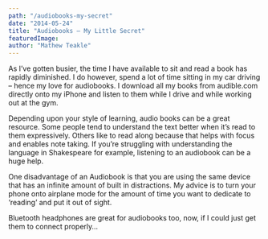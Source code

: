 ```yaml
---
path: "/audiobooks-my-secret"
date: "2014-05-24"
title: "Audiobooks – My Little Secret"
featuredImage:
author: "Mathew Teakle"
---
```


As I’ve gotten busier, the time I have available to sit and read a book has rapidly diminished. I do however, spend a lot of time sitting in my car driving – hence my love for audiobooks. I download all my books from audible.com directly onto my iPhone and listen to them while I drive and while working out at the gym.

Depending upon your style of learning, audio books can be a great resource. Some people tend to understand the text better when it’s read to them expressively. Others like to read along because that helps with focus and enables note taking. If you’re struggling with understanding the language in Shakespeare for example, listening to an audiobook can be a huge help.

One disadvantage of an Audiobook is that you are using the same device that has an infinite amount of built in distractions. My advice is to turn your phone onto airplane mode for the amount of time you want to dedicate to ‘reading’ and put it out of sight.

Bluetooth headphones are great for audiobooks too, now, if I could just get them to connect properly…